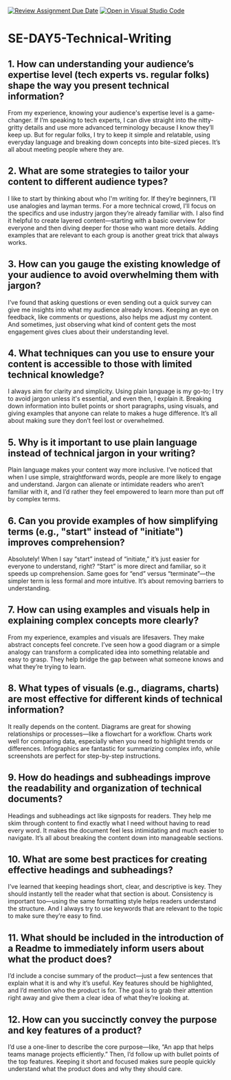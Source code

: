 [![Review Assignment Due Date](https://classroom.github.com/assets/deadline-readme-button-22041afd0340ce965d47ae6ef1cefeee28c7c493a6346c4f15d667ab976d596c.svg)](https://classroom.github.com/a/zsAR-pyY)
[![Open in Visual Studio Code](https://classroom.github.com/assets/open-in-vscode-2e0aaae1b6195c2367325f4f02e2d04e9abb55f0b24a779b69b11b9e10269abc.svg)](https://classroom.github.com/online_ide?assignment_repo_id=15683490&assignment_repo_type=AssignmentRepo)
# SE-DAY5-Technical-Writing
## 1. How can understanding your audience’s expertise level (tech experts vs. regular folks) shape the way you present technical information?

From my experience, knowing your audience's expertise level is a game-changer. If I’m speaking to tech experts, I can dive straight into the nitty-gritty details and use more advanced terminology because I know they’ll keep up. But for regular folks, I try to keep it simple and relatable, using everyday language and breaking down concepts into bite-sized pieces. It’s all about meeting people where they are.

## 2. What are some strategies to tailor your content to different audience types?

I like to start by thinking about who I'm writing for. If they’re beginners, I’ll use analogies and layman terms. For a more technical crowd, I’ll focus on the specifics and use industry jargon they’re already familiar with. I also find it helpful to create layered content—starting with a basic overview for everyone and then diving deeper for those who want more details. Adding examples that are relevant to each group is another great trick that always works.

## 3. How can you gauge the existing knowledge of your audience to avoid overwhelming them with jargon?

I’ve found that asking questions or even sending out a quick survey can give me insights into what my audience already knows. Keeping an eye on feedback, like comments or questions, also helps me adjust my content. And sometimes, just observing what kind of content gets the most engagement gives clues about their understanding level.

## 4. What techniques can you use to ensure your content is accessible to those with limited technical knowledge?

I always aim for clarity and simplicity. Using plain language is my go-to; I try to avoid jargon unless it's essential, and even then, I explain it. Breaking down information into bullet points or short paragraphs, using visuals, and giving examples that anyone can relate to makes a huge difference. It’s all about making sure they don’t feel lost or overwhelmed.

## 5. Why is it important to use plain language instead of technical jargon in your writing?

Plain language makes your content way more inclusive. I’ve noticed that when I use simple, straightforward words, people are more likely to engage and understand. Jargon can alienate or intimidate readers who aren’t familiar with it, and I’d rather they feel empowered to learn more than put off by complex terms.

## 6. Can you provide examples of how simplifying terms (e.g., "start" instead of "initiate") improves comprehension?

Absolutely! When I say “start” instead of “initiate,” it’s just easier for everyone to understand, right? “Start” is more direct and familiar, so it speeds up comprehension. Same goes for “end” versus “terminate”—the simpler term is less formal and more intuitive. It’s about removing barriers to understanding.

## 7. How can using examples and visuals help in explaining complex concepts more clearly?

From my experience, examples and visuals are lifesavers. They make abstract concepts feel concrete. I’ve seen how a good diagram or a simple analogy can transform a complicated idea into something relatable and easy to grasp. They help bridge the gap between what someone knows and what they’re trying to learn.

## 8. What types of visuals (e.g., diagrams, charts) are most effective for different kinds of technical information?

It really depends on the content. Diagrams are great for showing relationships or processes—like a flowchart for a workflow. Charts work well for comparing data, especially when you need to highlight trends or differences. Infographics are fantastic for summarizing complex info, while screenshots are perfect for step-by-step instructions.

## 9. How do headings and subheadings improve the readability and organization of technical documents?

Headings and subheadings act like signposts for readers. They help me skim through content to find exactly what I need without having to read every word. It makes the document feel less intimidating and much easier to navigate. It’s all about breaking the content down into manageable sections.

## 10. What are some best practices for creating effective headings and subheadings?

I’ve learned that keeping headings short, clear, and descriptive is key. They should instantly tell the reader what that section is about. Consistency is important too—using the same formatting style helps readers understand the structure. And I always try to use keywords that are relevant to the topic to make sure they’re easy to find.

## 11. What should be included in the introduction of a Readme to immediately inform users about what the product does?

I’d include a concise summary of the product—just a few sentences that explain what it is and why it’s useful. Key features should be highlighted, and I’d mention who the product is for. The goal is to grab their attention right away and give them a clear idea of what they’re looking at.

## 12. How can you succinctly convey the purpose and key features of a product?

I’d use a one-liner to describe the core purpose—like, “An app that helps teams manage projects efficiently.” Then, I’d follow up with bullet points of the top features. Keeping it short and focused makes sure people quickly understand what the product does and why they should care.

